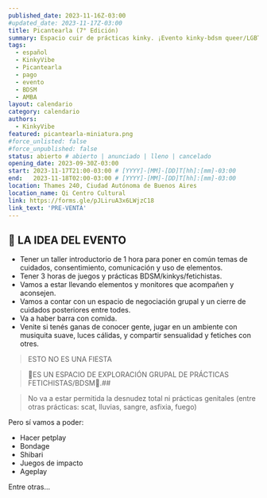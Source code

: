 ```yaml
---
published_date: 2023-11-16Z-03:00
#updated_date: 2023-11-17Z-03:00
title: Picantearla (7° Edición)
summary: Espacio cuir de prácticas kinky. ¡Evento kinky-bdsm queer/LGBTTTB+! Pensado para todes quienes quieran sesionar, charlar y conocer gente en un espacio tranqui y juguetón
tags:
  - español
  - KinkyVibe
  - Picantearla
  - pago
  - evento
  - BDSM
  - AMBA
layout: calendario
category: calendario
authors:
  - KinkyVibe
featured: picantearla-miniatura.png
#force_unlisted: false
#force_unpublished: false
status: abierto # abierto | anunciado | lleno | cancelado
opening_date: 2023-09-30Z-03:00
start: 2023-11-17T21:00-03:00 # [YYYY]-[MM]-[DD]T[hh]:[mm]-03:00
end:   2023-11-18T02:00-03:00 # [YYYY]-[MM]-[DD]T[hh]:[mm]-03:00
location: Thames 240, Ciudad Autónoma de Buenos Aires
location_name: Qi Centro Cultural
link: https://forms.gle/pJLiruA3x6LWjzC18
link_text: 'PRE-VENTA'
---
```


## 🤩 LA IDEA DEL EVENTO 
- Tener un taller introductorio de 1 hora para poner en común temas de cuidados, consentimiento, comunicación y uso de elementos. 
- Tener 3 horas de juegos y prácticas BDSM/kinkys/fetichistas. 
- Vamos a estar llevando elementos y monitores que acompañen y aconsejen. 
- Vamos a contar con un espacio de negociación grupal y un cierre de cuidados posteriores entre todes. 
- Va a haber barra con comida. 
- Venite si tenés ganas de conocer gente, jugar en un ambiente con musiquita suave, luces cálidas, y compartir sensualidad y fetiches con otres. 

> ESTO NO ES UNA FIESTA

> 🍭ES UN ESPACIO DE EXPLORACIÓN GRUPAL DE PRÁCTICAS FETICHISTAS/BDSM🍭.##

> No va a estar permitida la desnudez total ni prácticas genitales (entre otras prácticas: scat, lluvias, sangre, asfixia, fuego)

Pero sí vamos a poder: 
- Hacer petplay 
- Bondage
- Shibari 
- Juegos de impacto
- Ageplay
 
Entre otras...

<style>
    a {
      color: #222;
      /* text-decoration: none; */
      text-decoration-color: var(--1);
    }
</style>
